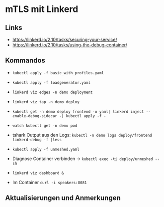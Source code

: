 # mTLS mit Linkerd

## Links

* https://linkerd.io/2.10/tasks/securing-your-service/
* https://linkerd.io/2.10/tasks/using-the-debug-container/ 

## Kommandos

* `kubectl apply -f basic_with_profiles.yaml`
* `kubectl apply -f loadgenerator.yaml`

* `linkerd viz edges -n demo deployment` 
* `linkerd viz tap -n demo deploy`

* `kubectl get -n demo deploy frontend -o yaml| linkerd inject --enable-debug-sidecar -| kubectl apply -f -`
* `watch kubectl get -n demo pod`
* tshark Output aus den Logs: `kubectl -n demo logs deploy/frontend linkerd-debug -f |less`

* `kubectl apply -f unmeshed.yaml`
* Diagnose Container verbinden -> `kubectl exec -ti deploy/unmeshed -- sh`
* `linkerd viz dashboard &`
* Im Container `curl -i speakers:8081`

## Aktualisierungen und Anmerkungen
